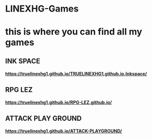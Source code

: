 # LINEXHG-Games
# **this is where you can find all my games**

## **INK SPACE**
#### **https://truelinexhg1.github.io/TRUELINEXHG1.github.io.Inkspace/**

## **RPG LEZ**
#### **https://truelinexhg1.github.io/RPG-LEZ.github.io/**

## **ATTACK PLAY GROUND**
#### **https://truelinexhg1.github.io/ATTACK-PLAYGROUND/**


